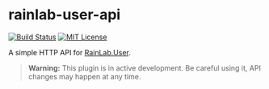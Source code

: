 # rainlab-user-api

[![Build Status](https://travis-ci.org/vuetober/rainlab-user-api.svg?branch=master)](https://travis-ci.org/vuetober/rainlab-user-api)
[![MIT License](https://img.shields.io/badge/license-MIT-blue.svg)](https://github.com/vuetober/rainlab-user-api/blob/master/LICENSE)

A simple HTTP API for [RainLab.User](https://github.com/rainlab/user-plugin).

> **Warning:** This plugin is in active development. Be careful using it, API changes may happen at any time.
